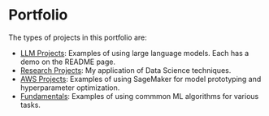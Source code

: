 # Portfolio

The types of projects in this portfolio are:

- [LLM Projects](https://github.com/efarish/portfolio/tree/main/llm): Examples of using large language models. Each has a demo on the README page.
- [Research Projects](https://github.com/efarish/portfolio/tree/main/research): My application of Data Science techniques.
- [AWS Projects](https://github.com/efarish/portfolio/tree/main/aws): Examples of using SageMaker for model prototyping and hyperparameter optimization.
- [Fundamentals](https://github.com/efarish/portfolio/tree/main/fundamentals): Examples of using commmon ML algorithms for various tasks.
